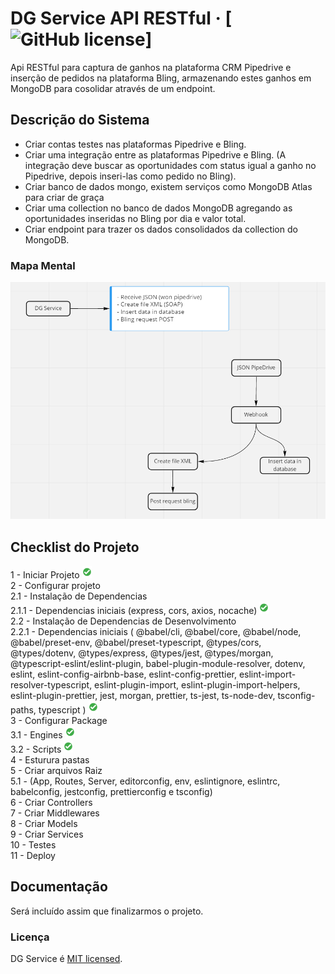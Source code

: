 # DG Service API RESTful &middot; [![GitHub license](https://img.shields.io/badge/license-MIT-blue.svg)]

Api RESTful para captura de ganhos na plataforma CRM Pipedrive e inserção de pedidos na plataforma Bling, armazenando estes ganhos em MongoDB para cosolidar através de um endpoint.

## Descrição do Sistema

- Criar contas testes nas plataformas Pipedrive e Bling.
- Criar uma integração entre as plataformas Pipedrive e Bling. (A integração deve buscar as oportunidades com status igual a ganho no Pipedrive, depois inseri-las como pedido no Bling).
- Criar banco de dados mongo, existem serviços como MongoDB Atlas para criar de graça
- Criar uma collection no banco de dados MongoDB agregando as oportunidades inseridas no Bling por dia e valor total.
- Criar endpoint para trazer os dados consolidados da collection do MongoDB.

### Mapa Mental

![Mapa Mental](/_docs/map-dgservice-api.png)

## Checklist do Projeto

1 - Iniciar Projeto ![OK](/_docs/icon-success.png) <br />
2 - Configurar projeto<br />
2.1 - Instalação de Dependencias <br />
2.1.1 - Dependencias iniciais (express, cors, axios, nocache) ![OK](/_docs/icon-success.png)<br />
2.2 - Instalação de Dependencias de Desenvolvimento<br />
2.2.1 - Dependencias iniciais (
@babel/cli,
@babel/core,
@babel/node,
@babel/preset-env,
@babel/preset-typescript,
@types/cors,
@types/dotenv,
@types/express,
@types/jest,
@types/morgan,
@typescript-eslint/eslint-plugin,
babel-plugin-module-resolver,
dotenv,
eslint,
eslint-config-airbnb-base,
eslint-config-prettier,
eslint-import-resolver-typescript,
eslint-plugin-import,
eslint-plugin-import-helpers,
eslint-plugin-prettier,
jest,
morgan,
prettier,
ts-jest,
ts-node-dev,
tsconfig-paths,
typescript
) ![OK](/_docs/icon-success.png)<br />
3 - Configurar Package<br />
3.1 - Engines ![OK](/_docs/icon-success.png)<br />
3.2 - Scripts ![OK](/_docs/icon-success.png)<br />
4 - Esturura pastas<br />
5 - Criar arquivos Raiz<br />
5.1 - (App, Routes, Server, editorconfig, env, eslintignore, eslintrc, babelconfig, jestconfig, prettierconfig e tsconfig)<br />
6 - Criar Controllers<br />
7 - Criar Middlewares<br />
8 - Criar Models<br />
9 - Criar Services<br />
10 - Testes<br />
11 - Deploy<br />

## Documentação

Será incluído assim que finalizarmos o projeto.

### Licença

DG Service é [MIT licensed](./LICENSE).
